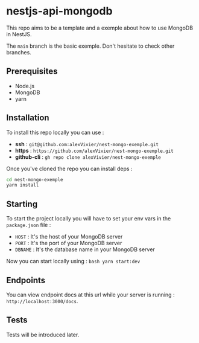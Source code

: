 # nestjs-api-mongodb

This repo aims to be a template and a exemple about how to use MongoDB in NestJS.

The `main` branch is the basic exemple. Don't hesitate to check other branches.

## Prerequisites

- Node.js
- MongoDB
- yarn

## Installation

To install this repo locally you can use :
- <b>ssh</b> : `git@github.com:alexVivier/nest-mongo-exemple.git`
- <b>https</b> : `https://github.com/alexVivier/nest-mongo-exemple.git`
- <b>github-cli</b> : `gh repo clone alexVivier/nest-mongo-exemple`

Once you've cloned the repo you can install deps :

````bash
cd nest-mongo-exemple
yarn install
````

## Starting

To start the project locally you will have to set your env vars in the `package.json` file :
- `HOST` : It's the host of your MongoDB server
- `PORT` : It's the port of your MongoDB server
- `DBNAME` : It's the database name in your MongoDB server

Now you can start locally using :
``bash
yarn start:dev
``

## Endpoints

You can view endpoint docs at this url while your server is running : `http://localhost:3000/docs`.

## Tests

Tests will be introduced later.